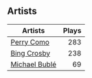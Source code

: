 ## Artists
Artists | Plays 
----- | -----: 
[Perry Como](/artists/perry-como-197) | 283
[Bing Crosby](/artists/bing-crosby-1864) | 238
[Michael Bublé](/artists/michael-buble-58319) | 69

